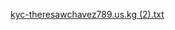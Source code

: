 [kyc-theresawchavez789.us.kg (2).txt](https://github.com/user-attachments/files/18632628/kyc-theresawchavez789.us.kg.2.txt)
